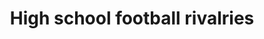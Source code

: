 ---
layout: post
title: 'High school football rivalries'
story: 'http://www.bostonglobe.com/2014/09/02/globe-nfl-pick/lrrDKN5JOcILOf4NAc95kN/story.html'
text: 'Lookup schools in Massachusetts to see their Thanksgiving day matchup stats.'
vimeo: '<iframe src="//player.vimeo.com/video/112726117?title=0&amp;byline=0&amp;portrait=0&amp;color=ffffff" width="640" height="306" frameborder="0" webkitallowfullscreen mozallowfullscreen allowfullscreen></iframe>'
---